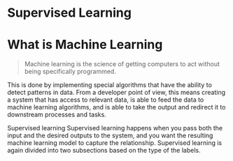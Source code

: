 # Supervised Learning

# What is Machine Learning
> Machine learning is the science of getting computers to act without being specifically programmed.

This is done by implementing special algorithms that have the ability to detect patterns in data. From a developer point of view, this means creating a system that has access to relevant data, is able to feed the data to machine learning algorithms, and is able to take the output and redirect it to downstream processes and tasks.

Supervised learning Supervised learning happens when you pass both the input and the desired outputs to the system, and you want the resulting machine learning model to capture the relationship. Supervised learning is again divided into two subsections based on the type of the labels.